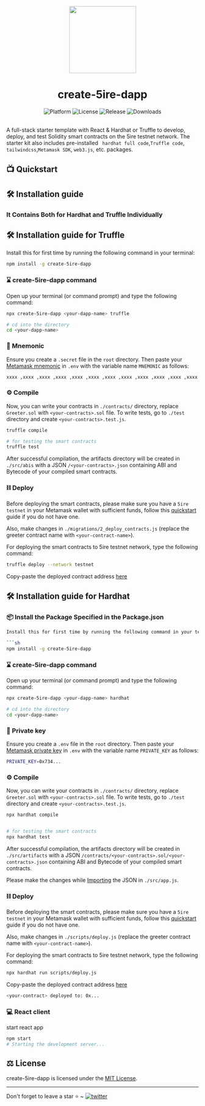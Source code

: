 <p align="center">
    <img align="center" src="https://docs.5ire.org/img/ms-icon-150x150.png" width="175"></img>
</p>

<h1 align="center">create-5ire-dapp</h1>

<div align="center">
    <img src="https://img.shields.io/badge/platform-5ire-blue.svg?style=flat-square" alt="Platform">
    <img src="https://img.shields.io/github/license/sambitsargam/create-5ire-dapp?color=orange&style=flat-square" alt="License">
    <img src="https://img.shields.io/github/v/release/sambitsargam/create-5ire-dapp?color=blue&style=flat-square" alt="Release">
    <img src="https://img.shields.io/npm/dw/create-5ire-dapp?style=flat-square" alt="Downloads">
</div><br>

A full-stack starter template with React & Hardhat or Truffle to develop, deploy, and test Solidity smart contracts on the 5ire testnet network. The starter kit also includes pre-installed ` hardhat full code`,`Truffle code`, `tailwindcss`,`Metamask SDK`, `web3.js`, etc. packages.

## 📺 Quickstart

<div align="center">
</div>

## 🛠️ Installation guide
### It Contains Both for Hardhat and Truffle Individually

## 🛠️ Installation guide for Truffle

Install this for first time by running the following command in your terminal:

```sh
npm install -g create-5ire-dapp
```

### ⌛️ create-5ire-dapp command

Open up your terminal (or command prompt) and type the following command:

```sh
npx create-5ire-dapp <your-dapp-name> truffle

# cd into the directory
cd <your-dapp-name>
```

### 🔑 Mnemonic

Ensure you create a `.secret` file in the `root` directory. Then paste your [Metamask mnemonic](https://metamask.zendesk.com/hc/en-us/articles/360015289512-How-to-reveal-your-Secret-Recovery-Phrase) in `.env` with the variable name `MNEMONIC` as follows:

```sh
xxxx ,xxxx ,xxxx ,xxxx ,xxxx ,xxxx ,xxxx ,xxxx ,xxxx ,xxxx ,xxxx ,xxxx
```

### ⚙️ Compile

Now, you can write your contracts in `./contracts/` directory, replace `Greeter.sol` with `<your-contracts>.sol` file. To write tests, go to `./test` directory and create `<your-contracts>.test.js`.

```sh
truffle compile

# for testing the smart contracts
truffle test
```

After successful compilation, the artifacts directory will be created in `./src/abis` with a JSON `/<your-contracts>.json` containing ABI and Bytecode of your compiled smart contracts.

### ⛓️ Deploy

Before deploying the smart contracts, please make sure you have a `5ire testnet` in your Metamask wallet with sufficient funds, follow this [quickstart](https://docs.5ire.org/) guide if you do not have one.

Also, make changes in `./migrations/2_deploy_contracts.js` (replace the greeter contract name with `<your-contract-name>`).

For deploying the smart contracts to 5ire testnet network, type the following command:

```sh
truffle deploy --network testnet
```

Copy-paste the deployed contract address [here](https://github.com/sambitsargam/create-5ire-dapp/blob/main/src/App.js#L40)


## 🛠️ Installation guide for Hardhat
### 📦 Install the Package Specified in the Package.json

```sh
Install this for first time by running the following command in your terminal:

```sh
npm install -g create-5ire-dapp
```

### ⌛️ create-5ire-dapp command

Open up your terminal (or command prompt) and type the following command:

```sh
npx create-5ire-dapp <your-dapp-name> hardhat

# cd into the directory
cd <your-dapp-name>
```

### 🔑 Private key

Ensure you create a `.env` file in the `root` directory. Then paste your [Metamask private key](https://metamask.zendesk.com/hc/en-us/articles/360015289632-How-to-export-an-account-s-private-key) in `.env` with the variable name `PRIVATE_KEY` as follows:

```sh
PRIVATE_KEY=0x734...
```

### ⚙️ Compile

Now, you can write your contracts in `./contracts/` directory, replace `Greeter.sol` with `<your-contracts>.sol` file. To write tests, go to `./test` directory and create `<your-contracts>.test.js`.

```sh
npx hardhat compile


# for testing the smart contracts
npx hardhat test
```

After successful compilation, the artifacts directory will be created in `./src/artifacts` with a JSON `/contracts/<your-contracts>.sol/<your-contracts>.json` containing ABI and Bytecode of your compiled smart contracts.

Please make the changes while [Importing](https://github.com/sambitsargam/create-5ire-dapp/blob/main/src/App.js#L7) the JSON in `./src/app.js`.


### ⛓️ Deploy

Before deploying the smart contracts, please make sure you have a `5ire testnet` in your Metamask wallet with sufficient funds, follow this [quickstart](https://docs.5ire.org/) guide if you do not have one.

Also, make changes in `./scripts/deploy.js` (replace the greeter contract name with `<your-contract-name>`).

For deploying the smart contracts to 5ire testnet network, type the following command:

```sh
npx hardhat run scripts/deploy.js
```

Copy-paste the deployed contract address [here](https://github.com/sambitsargam/create-5ire-dapp/blob/main/src/App.js#L35)

```sh
<your-contract> deployed to: 0x...
```

### 💻 React client

start react app

```sh
npm start
# Starting the development server...
```


## ⚖️ License

create-5ire-dapp is licensed under the [MIT License](https://github.com/sambitsargam/create-5ire-dapp/blob/main/LICENSE).

<hr>
Don't forget to leave a star ⭐️ ~ <a href="https://twitter.com/sambitsargam" target="_blank"><img src="https://img.shields.io/twitter/follow/sambitsargam?style=social" alt="twitter" /></a>
